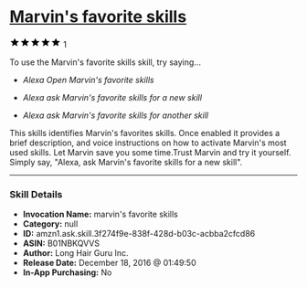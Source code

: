 # [Marvin's favorite skills](http://alexa.amazon.com/#skills/amzn1.ask.skill.3f274f9e-838f-428d-b03c-acbba2cfcd86)
![5 stars](../../images/ic_star_black_18dp_1x.png)![5 stars](../../images/ic_star_black_18dp_1x.png)![5 stars](../../images/ic_star_black_18dp_1x.png)![5 stars](../../images/ic_star_black_18dp_1x.png)![5 stars](../../images/ic_star_black_18dp_1x.png) 1

To use the Marvin's favorite skills skill, try saying...

* *Alexa Open Marvin's favorite skills*

* *Alexa ask Marvin's favorite skills for a new skill*

* *Alexa ask Marvin's favorite skills for another skill*

This skills identifies Marvin's favorites skills. Once enabled it provides a brief description, and voice instructions on how to activate Marvin's most used skills. Let Marvin save you some time.Trust Marvin and try it yourself. Simply say, "Alexa, ask Marvin's favorite skills for a new skill".

***

### Skill Details

* **Invocation Name:** marvin's favorite skills
* **Category:** null
* **ID:** amzn1.ask.skill.3f274f9e-838f-428d-b03c-acbba2cfcd86
* **ASIN:** B01NBKQVVS
* **Author:** Long Hair Guru Inc.
* **Release Date:** December 18, 2016 @ 01:49:50
* **In-App Purchasing:** No
